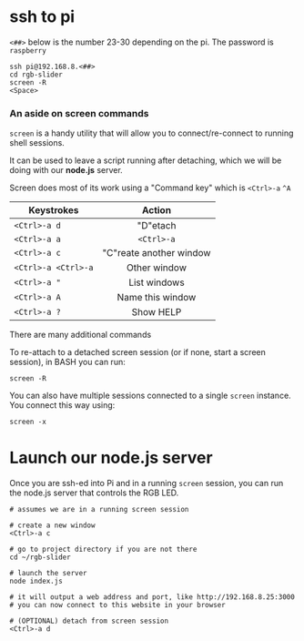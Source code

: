 # ssh to pi
 `<##>` below is the number 23-30 depending on the pi.  The password is `raspberry`

```
ssh pi@192.168.8.<##>
cd rgb-slider
screen -R
<Space>
```

### An aside on screen commands
`screen` is a handy utility that will allow you to connect/re-connect to running shell sessions.  

It can be used to leave a script running after detaching, which we will be doing with our **node.js** server.

Screen does most of its work using a "Command key" which is `<Ctrl>-a` `^A`

Keystrokes          | Action
------------------- | :---------------------:
`<Ctrl>-a d`        | "D"etach
`<Ctrl>-a a`        | `<Ctrl>-a`
`<Ctrl>-a c`        | "C"reate another window
`<Ctrl>-a <Ctrl>-a` | Other window
`<Ctrl>-a "`        | List windows
`<Ctrl>-a A`        | Name this window
`<Ctrl>-a ?`        | Show HELP

There are many additional commands

To re-attach to a detached screen session (or if none, start a screen session), in BASH you can run:

```
screen -R
```

You can also have multiple sessions connected to a single `screen` instance.  You connect this way using:

```
screen -x
```

# Launch our node.js server
Once you are ssh-ed into Pi and in a running `screen` session, you can run the node.js server that controls the RGB LED.

```
# assumes we are in a running screen session

# create a new window
<Ctrl>-a c

# go to project directory if you are not there
cd ~/rgb-slider

# launch the server
node index.js

# it will output a web address and port, like http://192.168.8.25:3000
# you can now connect to this website in your browser

# (OPTIONAL) detach from screen session
<Ctrl>-a d
```
